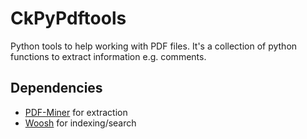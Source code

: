 CkPyPdftools
============

Python tools to help working with PDF files.
It's a collection of python functions to extract information
e.g. comments.

## Dependencies 

 * [PDF-Miner](http://...) for extraction
 * [Woosh](http://...) for indexing/search
